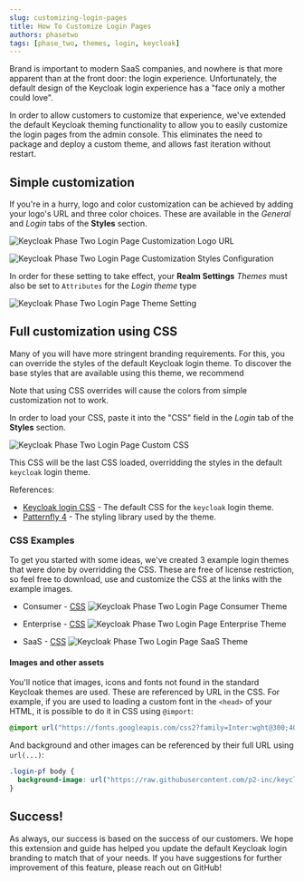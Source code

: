 ```yaml
---
slug: customizing-login-pages
title: How To Customize Login Pages
authors: phasetwo
tags: [phase_two, themes, login, keycloak]
---
```


Brand is important to modern SaaS companies, and nowhere is that more apparent than at the front door: the login experience. Unfortunately, the default design of the Keycloak login experience has a "face only a mother could love".

In order to allow customers to customize that experience, we've extended the default Keycloak theming functionality to allow you to easily customize the login pages from the admin console. This eliminates the need to package and deploy a custom theme, and allows fast iteration without restart.

<!--truncate-->

## Simple customization

If you're in a hurry, logo and color customization can be achieved by adding your logo's URL and three color choices. These are available in the _General_ and _Login_ tabs of the **Styles** section.

![Keycloak Phase Two Login Page Customization Logo URL](/blog/2023-04-21-styles-general.png)

![Keycloak Phase Two Login Page Customization Styles Configuration](/blog/2023-04-21-styles-login.png)

In order for these setting to take effect, your **Realm Settings** _Themes_ must also be set to `Attributes` for the _Login theme_ type

![Keycloak Phase Two Login Page Theme Setting](/blog/2023-04-21-theme-attributes.png)

## Full customization using CSS

Many of you will have more stringent branding requirements. For this, you can override the styles of the default Keycloak login theme. To discover the base styles that are available using this theme, we recommend

Note that using CSS overrides will cause the colors from simple customization not to work.

In order to load your CSS, paste it into the "CSS" field in the _Login_ tab of the **Styles** section.

![Keycloak Phase Two Login Page Custom CSS](/blog/2023-04-21-styles-css.png)

This CSS will be the last CSS loaded, overridding the styles in the default `keycloak` login theme.

References:

- [Keycloak login CSS](https://github.com/keycloak/keycloak/blob/main/themes/src/main/resources/theme/keycloak/login/resources/css/login.css) - The default CSS for the `keycloak` login theme.
- [Patternfly 4](https://www.patternfly.org/) - The styling library used by the theme.

### CSS Examples

To get you started with some ideas, we've created 3 example login themes that were done by overridding the CSS. These are free of license restriction, so feel free to download, use and customize the CSS at the links with the example images.

- Consumer - [CSS](https://github.com/p2-inc/keycloak-themes/blob/main/examples/consumer/login.css)
  ![Keycloak Phase Two Login Page Consumer Theme](/blog/2023-04-21-consumer-theme.png)

- Enterprise - [CSS](https://github.com/p2-inc/keycloak-themes/blob/main/examples/enterprise/login.css)
  ![Keycloak Phase Two Login Page Enterprise Theme](/blog/2023-04-21-enterprise-theme.png)

- SaaS - [CSS](https://github.com/p2-inc/keycloak-themes/blob/main/examples/saas/login.css)
  ![Keycloak Phase Two Login Page SaaS Theme](/blog/2023-04-21-saas-theme.png)

#### Images and other assets

You'll notice that images, icons and fonts not found in the standard Keycloak themes are used. These are referenced by URL in the CSS. For example, if you are used to loading a custom font in the `<head>` of your HTML, it is possible to do it in CSS using `@import`:

```css
@import url("https://fonts.googleapis.com/css2?family=Inter:wght@300;400;500;600;700&family=Lexend+Deca:wght@300;400;500;600;700&family=Lexend:wght@300;400;500;600;700&family=Work+Sans:wght@300;400;500;600;700&display=swap");
```

And background and other images can be referenced by their full URL using `url(...)`:

```css
.login-pf body {
  background-image: url("https://raw.githubusercontent.com/p2-inc/keycloak-themes/main/examples/saas/assets/SaaS%20BG.webp");
}
```

## Success!

As always, our success is based on the success of our customers. We hope this extension and guide has helped you update the default Keycloak login branding to match that of your needs. If you have suggestions for further improvement of this feature, please reach out on GitHub!
